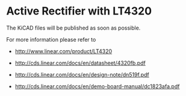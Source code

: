 Active Rectifier with LT4320
============================


The KiCAD files will be published as soon as possible.

For more information please refer to 

- http://www.linear.com/product/LT4320

* http://cds.linear.com/docs/en/datasheet/4320fb.pdf

- http://cds.linear.com/docs/en/design-note/dn519f.pdf

- http://cds.linear.com/docs/en/demo-board-manual/dc1823afa.pdf

